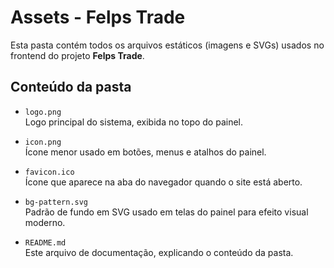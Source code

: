 # Assets - Felps Trade

Esta pasta contém todos os arquivos estáticos (imagens e SVGs) usados no frontend do projeto **Felps Trade**.

## Conteúdo da pasta

- `logo.png`  
  Logo principal do sistema, exibida no topo do painel.

- `icon.png`  
  Ícone menor usado em botões, menus e atalhos do painel.

- `favicon.ico`  
  Ícone que aparece na aba do navegador quando o site está aberto.

- `bg-pattern.svg`  
  Padrão de fundo em SVG usado em telas do painel para efeito visual moderno.

- `README.md`  
  Este arquivo de documentação, explicando o conteúdo da pasta.
